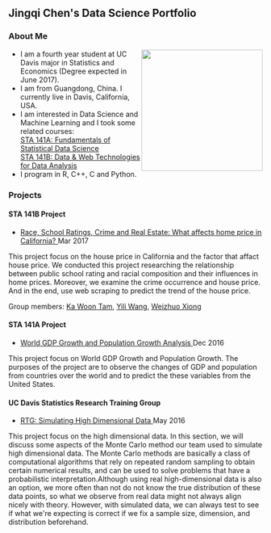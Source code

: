 ## Jingqi Chen's Data Science Portfolio

### About Me

   <img align="right" src="http://cjacquelineq.github.io/profile.jpg" width="240">  

- I am a fourth year student at UC Davis major in Statistics and Economics (Degree expected in June 2017).  
- I am from Guangdong, China. I currently live in Davis, California, USA.
- I am interested in Data Science and Machine Learning and I took some related courses:  
  [STA 141A: Fundamentals of Statistical Data Science](https://www.stat.ucdavis.edu/courses/expanded-course-descriptions/sta-141A.html)  
  [STA 141B: Data & Web Technologies for Data Analysis](https://www.stat.ucdavis.edu/courses/expanded-course-descriptions/sta-141B.html)  
- I program in R, C++, C and Python.  
  

  
  
### Projects  
#### STA 141B Project
- <a href="https://cjacquelineq.github.io/STA141B-Project-House-Price/STA+141B+Project+House+Price.html"> Race, School Ratings, Crime and Real Estate: What affects home price in California?  </a>   Mar 2017  

This project focus on the house price in California and the factor that affact house price. We conducted this project researching the relationship between public school rating and racial composition and their influences in home prices. Moreover, we examine the crime occurrence and house price. And in the end, use web scraping to predict the trend of the house price.  

Group members: [Ka Woon Tam](https://kata0107.github.io/), [Yili Wang](http://yilimkad.github.io), [Weizhuo Xiong](https://wzxiong.github.io/)  

#### STA 141A Project
- <a href="https://cjacquelineq.github.io/ProjectReport.pdf"> World GDP Growth and Population Growth Analysis  </a>   Dec 2016  

This project focus on World GDP Growth and Population Growth. The purposes of the project are to observe the changes of GDP and population from countries over the world and to predict the these variables from the United States.  

#### UC Davis Statistics Research Training Group
- <a href="https://stats.libretexts.org/Core/RTG%3A_Simulating_High_Dimensional_Data/The_Monte_Carlo_Simulation_Method"> RTG: Simulating High Dimensional Data  </a>   May 2016  

This project focus on the high dimensional data. In this section, we will discuss some aspects of the Monte Carlo method our team used to simulate high dimensional data. The Monte Carlo methods are basically a class of computational algorithms that rely on repeated random sampling to obtain certain numerical results, and can be used to solve problems that have a probabilistic interpretation.Although using real high-dimensional data is also an option, we more often than not do not know the true distribution of these data points, so what we observe from real data might not always align nicely with theory. However, with simulated data, we can always test to see if what we're expecting is correct if we fix a sample size, dimension, and distribution beforehand.  


